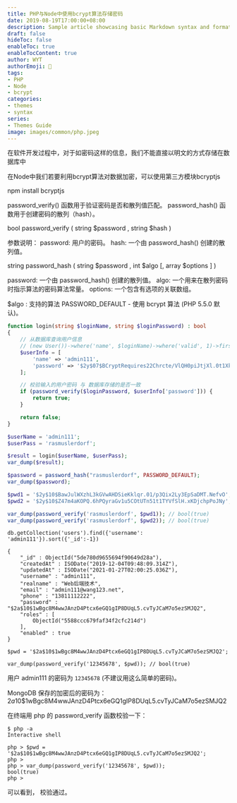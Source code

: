 ```yaml
---
title: PHP与Node中使用bcrypt算法存储密码
date: 2019-08-19T17:00:00+08:00
description: Sample article showcasing basic Markdown syntax and formatting for HTML elements.
draft: false
hideToc: false
enableToc: true
enableTocContent: true
author: WYT
authorEmoji: 🧑
tags:
- PHP
- Node
- bcrypt
categories:
- themes
- syntax
series:
- Themes Guide
image: images/common/php.jpeg
---
```


在软件开发过程中，对于如密码这样的信息，我们不能直接以明文的方式存储在数据库中

在Node中我们若要利用bcrypt算法对数据加密，可以使用第三方模块bcryptjs

npm install bcryptjs

password_verify() 函数用于验证密码是否和散列值匹配。
password_hash() 函数用于创建密码的散列（hash）。

bool password_verify ( string $password , string $hash )

参数说明：
password: 用户的密码。
hash: 一个由 password_hash() 创建的散列值。


string password_hash ( string $password , int $algo [, array $options ] )

password: 一个由 password_hash() 创建的散列值。
algo: 一个用来在散列密码时指示算法的密码算法常量。
options: 一个包含有选项的关联数组。

$algo : 支持的算法 PASSWORD_DEFAULT - 使用 bcrypt 算法 (PHP 5.5.0 默认)。 


```php
function login(string $loginName, string $loginPassword) : bool
{
    // 从数据库查询用户信息
    // (new User())->where('name', $loginName)->where('valid', 1)->first();
    $userInfo = [
		'name' => 'admin111',
		'password' => '$2y$07$BCryptRequires22Chrcte/VlQH0piJtjXl.0t1XkA8pw9dMXTpOq',
	];

    // 校验输入的用户密码 与 数据库存储的是否一致
    if (password_verify($loginPassword, $userInfo['password'])) {
        return true;
    }

    return false;
}

$userName = 'admin111';
$userPass = 'rasmuslerdorf';

$result = login($userName, $userPass);
var_dump($result);
```

```php
$password = password_hash("rasmuslerdorf", PASSWORD_DEFAULT);
var_dump($password);

$pwd1 = '$2y$10$BawJulWXzhL3kGVwAHDSieKklqr.01/p3Qix2Ly3EpSaDMT.NefvO';
$pwd2 = '$2y$10$Z47m4aKOPQ.6hPQyraGv1u5COtUTn51t1TYVfSlH.xKDjchpPoJNy';

var_dump(password_verify('rasmuslerdorf', $pwd1)); // bool(true)
var_dump(password_verify('rasmuslerdorf', $pwd2)); // bool(true)
```



```
db.getCollection('users').find({'username': 'admin111'}).sort({'_id':-1})
```

```
{
    "_id" : ObjectId("5de780d9655694f90649d28a"),
    "createdAt" : ISODate("2019-12-04T09:48:09.314Z"),
    "updatedAt" : ISODate("2021-01-27T02:00:25.036Z"),
    "username" : "admin111",
    "realname" : "Web后端技术",
    "email" : "admin111@wang123.net",
    "phone" : "13811112222",
    "password" : "$2a$10$1wBgc8M4wwJAnzD4Ptcx6eGQ1gIP8DUqL5.cvTyJCaM7o5ezSMJQ2",
    "roles" : [ 
        ObjectId("5588ccc679faf34f2cfc214d")
    ],
    "enabled" : true
}
```

```
$pwd = '$2a$10$1wBgc8M4wwJAnzD4Ptcx6eGQ1gIP8DUqL5.cvTyJCaM7o5ezSMJQ2';

var_dump(password_verify('12345678', $pwd)); // bool(true)
```

用户 admin111 的密码为 `12345678` (不建议用这么简单的密码)。

MongoDB 保存的加密后的密码为：$2a$10$1wBgc8M4wwJAnzD4Ptcx6eGQ1gIP8DUqL5.cvTyJCaM7o5ezSMJQ2

在终端用 php 的 password_verify 函数校验一下： 

```
$ php -a 
Interactive shell

php > $pwd = '$2a$10$1wBgc8M4wwJAnzD4Ptcx6eGQ1gIP8DUqL5.cvTyJCaM7o5ezSMJQ2';
php > 
php > var_dump(password_verify('12345678', $pwd));
bool(true)
php > 
```

可以看到， 校验通过。
